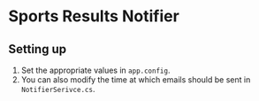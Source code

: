 # Sports Results Notifier

## Setting up

1. Set the appropriate values in `app.config`.
2. You can also modify the time at which emails should be sent in `NotifierSerivce.cs`.
